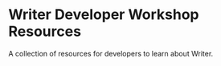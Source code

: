 # Writer Developer Workshop Resources
A collection of resources for developers to learn about Writer.